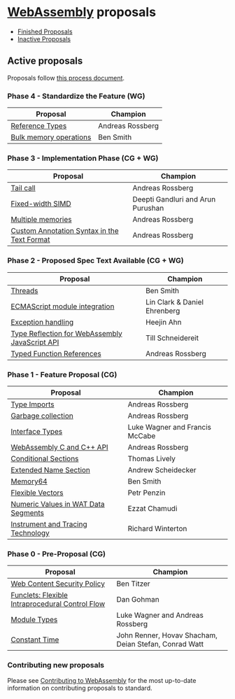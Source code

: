 # [WebAssembly][webassembly_specification] proposals

- [Finished Proposals](finished-proposals.md)
- [Inactive Proposals](inactive-proposals.md)

## Active proposals

Proposals follow [this process document](https://github.com/WebAssembly/meetings/blob/master/process/phases.md).

### Phase 4 - Standardize the Feature (WG)

| Proposal                                                                       | Champion         |
| ------------------------------------------------------------------------------ | ---------------- |
| [Reference Types][reference_types]                                             | Andreas Rossberg |
| [Bulk memory operations][bulk_memory_operations]                               | Ben Smith        |

### Phase 3 - Implementation Phase (CG + WG)

| Proposal                                                                                             | Champion                               |
| ---------------------------------------------------------------------------------------------------- | -------------------------------------- |
| [Tail call][tail_call]                                                                               | Andreas Rossberg                       |
| [Fixed-width SIMD][fixed-width_simd]                                                                 | Deepti Gandluri and Arun Purushan      |
| [Multiple memories][multi-memory]                                                                    | Andreas Rossberg                       |
| [Custom Annotation Syntax in the Text Format][custom_annotation_syntax_in_the_text_format]           | Andreas Rossberg                       |

### Phase 2 - Proposed Spec Text Available (CG + WG)

| Proposal                                                                                             | Champion                               |
| ---------------------------------------------------------------------------------------------------- | -------------------------------------- |
| [Threads][threads]                                                                                   | Ben Smith                              |
| [ECMAScript module integration][ecmascript_module_integration]                                       | Lin Clark & Daniel Ehrenberg           |
| [Exception handling][exception_handling]                                                             | Heejin Ahn                             |
| [Type Reflection for WebAssembly JavaScript API][type_reflection_for_webassembly_javascript_api]     | Till Schneidereit                      |
| [Typed Function References][function_references]                                                     | Andreas Rossberg                       |

### Phase 1 - Feature Proposal (CG)

| Proposal                                                                                         | Champion                         |
| ------------------------------------------------------------------------------------------------ | -------------------------------- |
| [Type Imports][type-imports]                                                                     | Andreas Rossberg                 |
| [Garbage collection][garbage_collection]                                                         | Andreas Rossberg                 |
| [Interface Types][interface_types]                                                               | Luke Wagner and Francis McCabe   |
| [WebAssembly C and C++ API][wasm_c_api]                                                          | Andreas Rossberg                 |
| [Conditional Sections][conditional_sections]                                                     | Thomas Lively                    |
| [Extended Name Section][extended-name-section]                                                   | Andrew Scheidecker               |
| [Memory64][memory64]                                                                             | Ben Smith                        |
| [Flexible Vectors][flexible-vectors]                                                             | Petr Penzin                      |
| [Numeric Values in WAT Data Segments][numeric-values-in-wat]                                     | Ezzat Chamudi                    |
| [Instrument and Tracing Technology][instrument-tracing]                                          | Richard Winterton                |

### Phase 0 - Pre-Proposal (CG)

| Proposal                                                   | Champion                         |
| ---------------------------------------------------------- | -------------------------------- |
| [Web Content Security Policy][web_content_security_policy] | Ben Titzer                       |
| [Funclets: Flexible Intraprocedural Control Flow][funclets]| Dan Gohman                       |
| [Module Types][module_types]                               | Luke Wagner and Andreas Rossberg |
| [Constant Time][constant-time]                             | John Renner, Hovav Shacham, Deian Stefan, Conrad Watt|

### Contributing new proposals

Please see [Contributing to WebAssembly](https://github.com/WebAssembly/design/blob/master/Contributing.md) for the most up-to-date information on contributing proposals to standard.

[bulk_memory_operations]: https://github.com/WebAssembly/bulk-memory-operations
[custom_annotation_syntax_in_the_text_format]: https://github.com/WebAssembly/annotations
[ecmascript_module_integration]: https://github.com/WebAssembly/esm-integration
[exception_handling]: https://github.com/WebAssembly/exception-handling
[fixed-width_simd]: https://github.com/webassembly/simd
[function_references]: https://github.com/WebAssembly/function-references
[type-imports]: https://github.com/WebAssembly/proposal-type-imports
[garbage_collection]: https://github.com/WebAssembly/gc
[interface_types]: https://github.com/WebAssembly/interface-types
[multi-memory]: https://github.com/WebAssembly/multi-memory
[reference_types]: https://github.com/WebAssembly/reference-types
[tail_call]: https://github.com/WebAssembly/tail-call
[threads]: https://github.com/webassembly/threads
[type_reflection_for_webassembly_javascript_api]: https://github.com/WebAssembly/js-types
[wasm_c_api]: https://github.com/WebAssembly/wasm-c-api
[web_content_security_policy]: https://github.com/WebAssembly/content-security-policy
[webassembly_specification]: https://github.com/WebAssembly/spec
[funclets]: https://github.com/WebAssembly/funclets
[conditional_sections]: https://github.com/WebAssembly/conditional-sections
[extended-name-section]: https://github.com/WebAssembly/extended-name-section
[module_types]: https://github.com/WebAssembly/module-types
[constant-time]: https://github.com/WebAssembly/constant-time
[memory64]: https://github.com/WebAssembly/memory64
[flexible-vectors]: https://github.com/WebAssembly/flexible-vectors
[numeric-values-in-wat]: https://github.com/WebAssembly/wat-numeric-values
[instrument-tracing]: https://github.com/WebAssembly/instrument-tracing

